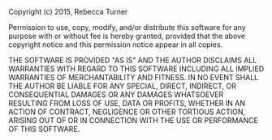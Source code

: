 Copyright (c) 2015, Rebecca Turner  
  
Permission to use, copy, modify, and/or distribute this software for any purpose with or without fee is hereby granted, provided that the above copyright notice and this permission notice appear in all copies.  
  
THE SOFTWARE IS PROVIDED "AS IS" AND THE AUTHOR DISCLAIMS ALL WARRANTIES WITH REGARD TO THIS SOFTWARE INCLUDING ALL IMPLIED WARRANTIES OF MERCHANTABILITY AND FITNESS. IN NO EVENT SHALL THE AUTHOR BE LIABLE FOR ANY SPECIAL, DIRECT, INDIRECT, OR CONSEQUENTIAL DAMAGES OR ANY DAMAGES WHATSOEVER RESULTING FROM LOSS OF USE, DATA OR PROFITS, WHETHER IN AN ACTION OF CONTRACT, NEGLIGENCE OR OTHER TORTIOUS ACTION, ARISING OUT OF OR IN CONNECTION WITH THE USE OR PERFORMANCE OF THIS SOFTWARE.  
  

